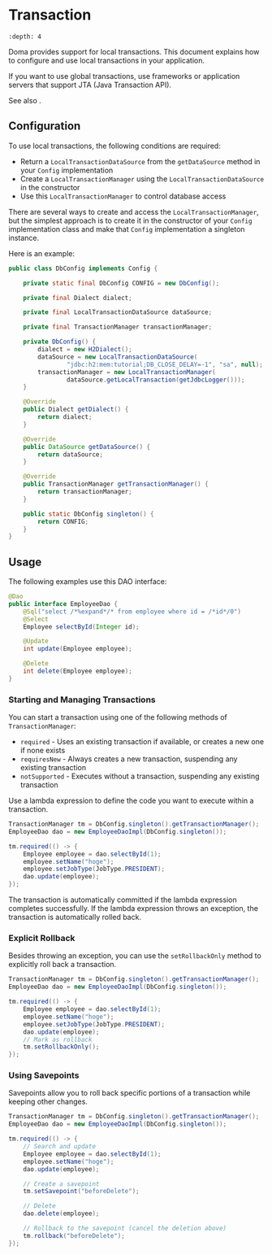 # Transaction

```{contents} Contents
:depth: 4
```

Doma provides support for local transactions.
This document explains how to configure and use local transactions in your application.

If you want to use global transactions, use frameworks or application servers
that support JTA (Java Transaction API).

See also [](config.md#configuration-definition).

## Configuration

To use local transactions, the following conditions are required:

- Return a `LocalTransactionDataSource` from the `getDataSource` method in your `Config` implementation
- Create a `LocalTransactionManager` using the `LocalTransactionDataSource` in the constructor
- Use this `LocalTransactionManager` to control database access

There are several ways to create and access the `LocalTransactionManager`,
but the simplest approach is to create it in the constructor of your `Config` implementation class
and make that `Config` implementation a singleton instance.

Here is an example:

```java
public class DbConfig implements Config {

    private static final DbConfig CONFIG = new DbConfig();

    private final Dialect dialect;

    private final LocalTransactionDataSource dataSource;

    private final TransactionManager transactionManager;

    private DbConfig() {
        dialect = new H2Dialect();
        dataSource = new LocalTransactionDataSource(
                "jdbc:h2:mem:tutorial;DB_CLOSE_DELAY=-1", "sa", null);
        transactionManager = new LocalTransactionManager(
                dataSource.getLocalTransaction(getJdbcLogger()));
    }

    @Override
    public Dialect getDialect() {
        return dialect;
    }

    @Override
    public DataSource getDataSource() {
        return dataSource;
    }

    @Override
    public TransactionManager getTransactionManager() {
        return transactionManager;
    }

    public static DbConfig singleton() {
        return CONFIG;
    }
}
```

## Usage

The following examples use this DAO interface:

```java
@Dao
public interface EmployeeDao {
    @Sql("select /*%expand*/* from employee where id = /*id*/0")
    @Select
    Employee selectById(Integer id);

    @Update
    int update(Employee employee);

    @Delete
    int delete(Employee employee);
}
```

### Starting and Managing Transactions

You can start a transaction using one of the following methods of `TransactionManager`:

- `required` - Uses an existing transaction if available, or creates a new one if none exists
- `requiresNew` - Always creates a new transaction, suspending any existing transaction
- `notSupported` - Executes without a transaction, suspending any existing transaction

Use a lambda expression to define the code you want to execute within a transaction.

```java
TransactionManager tm = DbConfig.singleton().getTransactionManager();
EmployeeDao dao = new EmployeeDaoImpl(DbConfig.singleton());

tm.required(() -> {
    Employee employee = dao.selectById(1);
    employee.setName("hoge");
    employee.setJobType(JobType.PRESIDENT);
    dao.update(employee);
});
```

The transaction is automatically committed if the lambda expression completes successfully.
If the lambda expression throws an exception, the transaction is automatically rolled back.

### Explicit Rollback

Besides throwing an exception, you can use the `setRollbackOnly` method to explicitly roll back a transaction.

```java
TransactionManager tm = DbConfig.singleton().getTransactionManager();
EmployeeDao dao = new EmployeeDaoImpl(DbConfig.singleton());

tm.required(() -> {
    Employee employee = dao.selectById(1);
    employee.setName("hoge");
    employee.setJobType(JobType.PRESIDENT);
    dao.update(employee);
    // Mark as rollback
    tm.setRollbackOnly();
});
```

### Using Savepoints

Savepoints allow you to roll back specific portions of a transaction while keeping other changes.

```java
TransactionManager tm = DbConfig.singleton().getTransactionManager();
EmployeeDao dao = new EmployeeDaoImpl(DbConfig.singleton());

tm.required(() -> {
    // Search and update
    Employee employee = dao.selectById(1);
    employee.setName("hoge");
    dao.update(employee);

    // Create a savepoint
    tm.setSavepoint("beforeDelete");

    // Delete
    dao.delete(employee);

    // Rollback to the savepoint (cancel the deletion above)
    tm.rollback("beforeDelete");
});
```
